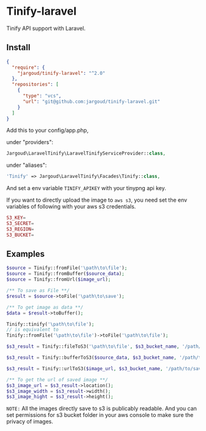 # Tinify-laravel

Tinify API support with Laravel.

## Install

```json
{
  "require": {
    "jargoud/tinify-laravel": "^2.0"
  },
  "repositories": [
    {
      "type": "vcs",
      "url": "git@github.com:jargoud/tinify-laravel.git"
    }
  ]
}
```

Add this to your config/app.php, 

under "providers":
```php
Jargoud\LaravelTinify\LaravelTinifyServiceProvider::class,
```
under "aliases":

```php
'Tinify' => Jargoud\LaravelTinify\Facades\Tinify::class,
```

And set a env variable `TINIFY_APIKEY` with your tinypng api key.

If you want to directly upload the image to `aws s3`, you need set the env variables of following with your aws s3 credentials.

```php
S3_KEY=
S3_SECRET=
S3_REGION=
S3_BUCKET=
```

## Examples

```php
$source = Tinify::fromFile('\path\to\file');
$source = Tinify::fromBuffer($source_data);
$source = Tinify::fromUrl($image_url);

/** To save as File **/
$result = $source->toFile('\path\to\save');

/** To get image as data **/
$data = $result->toBuffer();

Tinify::tinify('\path\to\file');
// is equivalent to
Tinify::fromFile('\path\to\file')->toFile('\path\to\file');
```

```php
$s3_result = Tinify::fileToS3('\path\to\file', $s3_bucket_name, '/path/to/save/in/bucket');

$s3_result = Tinify::bufferToS3($source_data, $s3_bucket_name, '/path/to/save/in/bucket');

$s3_result = Tinify::urlToS3($image_url, $s3_bucket_name, '/path/to/save/in/bucket');

/** To get the url of saved image **/
$s3_image_url = $s3_result->location();
$s3_image_width = $s3_result->width();
$s3_image_hight = $s3_result->height();
```

`NOTE:` All the images directly save to s3 is publicably readable. And you can set permissions for s3 bucket folder in your aws console to make sure the privacy of images.
